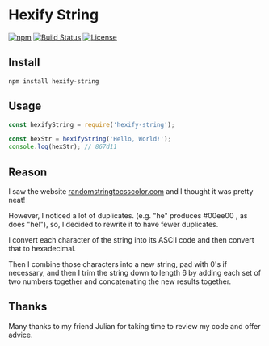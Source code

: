 # Hexify String

[![npm](https://img.shields.io/npm/v/hexify-string.svg)](https://www.npmjs.com/package/hexify-string)
[![Build Status](https://travis-ci.org/justinzelinsky/hexify-string.svg?branch=master)](https://travis-ci.org/justinzelinsky/hexify-string)
[![License](https://img.shields.io/badge/license-MIT-blue.svg?style=flat-square)](LICENSE)

## Install

```
npm install hexify-string
```

## Usage

```javascript
const hexifyString = require('hexify-string');

const hexStr = hexifyString('Hello, World!');
console.log(hexStr); // 867d11
```

## Reason

I saw the website <a href="http://randomstringtocsscolor.com/">randomstringtocsscolor.com</a> and I thought it was pretty neat!

However, I noticed a lot of duplicates. (e.g. "he" produces #00ee00 , as does "hel"), so, I decided
to rewrite it to have fewer duplicates.

I convert each character of the string into its ASCII code and then convert that to hexadecimal.

Then I combine those characters into a new string, pad with 0's if necessary, and then I trim the string
down to length 6 by adding each set of two numbers together and concatenating the new results together.

## Thanks

Many thanks to my friend Julian for taking time to review my code and offer advice.
